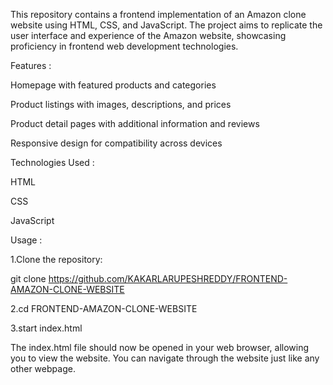 This repository contains a frontend implementation of an Amazon clone website using HTML, CSS, and JavaScript. The project aims to replicate the user interface and experience of the Amazon website, showcasing proficiency in frontend web development technologies.

Features :

Homepage with featured products and categories

Product listings with images, descriptions, and prices

Product detail pages with additional information and reviews

Responsive design for compatibility across devices

Technologies Used :

HTML

CSS

JavaScript

Usage :

1.Clone the repository:

git clone https://github.com/KAKARLARUPESHREDDY/FRONTEND-AMAZON-CLONE-WEBSITE

2.cd FRONTEND-AMAZON-CLONE-WEBSITE

3.start index.html

The index.html file should now be opened in your web browser, allowing you to view the website. You can navigate through the website just like any other webpage.
